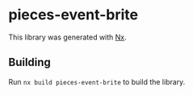 # pieces-event-brite

This library was generated with [Nx](https://nx.dev).

## Building

Run `nx build pieces-event-brite` to build the library.
